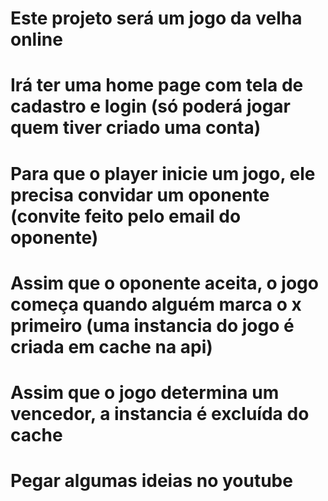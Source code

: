 # Este projeto será um jogo da velha online

# Irá ter uma home page com tela de cadastro e login (só poderá jogar quem tiver criado uma conta)

# Para que o player inicie um jogo, ele precisa convidar um oponente (convite feito pelo email do oponente)

# Assim que o oponente aceita, o jogo começa quando alguém marca o x primeiro (uma instancia do jogo é criada em cache na api)

# Assim que o jogo determina um vencedor, a instancia é excluída do cache

# Pegar algumas ideias no youtube

